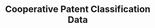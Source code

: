 ---
bigquery: https://console.cloud.google.com/bigquery?p=patents-public-data&d=cpc&page=dataset
citation: '“Cooperative Patent Classification” by the EPO and USPTO, for public use. '
contributors: EPO, USPTO
cost: None
description: Cooperative Patent Classification Data contains the scheme and definitions
  of the Cooperative Patent Classification system for classifying patent documents.
  The CPC is the result of a partnership between the EPO and the USPTO in their joint
  effort to develop a common, internationally compatible classification system for
  technical documents, in particular patent publications, which will be used by both
  offices in the patent granting process
documentation: https://www.cooperativepatentclassification.org/cpcSchemeAndDefinitions
last_edit: 04/08/2022, 19:50:09
location: https://www.cooperativepatentclassification.org/index
maintained_by: USPTO, EPO
schema_fields:
- title_full
- application_references
- title_part
- glossary
- date_revised
- applicationReferences
- residualReferences
- additional_only
- dateRevised
- titleFull
- breakdownCode
- informativeReferences
- limiting_references
- titlePart
- ipcConcordant
- limitingReferences
- parents
- status
- notAllocatable
- sizeCache
- symbol
- child_groups
- children
- childGroups
- not_allocatable
- informative_references
- definition
- breakdown_code
- synonyms
- ipc_concordant
- level
- residual_references
shortname: cooperative_patent_classification
tags:
- patents
- science
title: Cooperative Patent Classification Data
uuid: 984374a7-16e9-4b35-9445-458daceb01bf
---